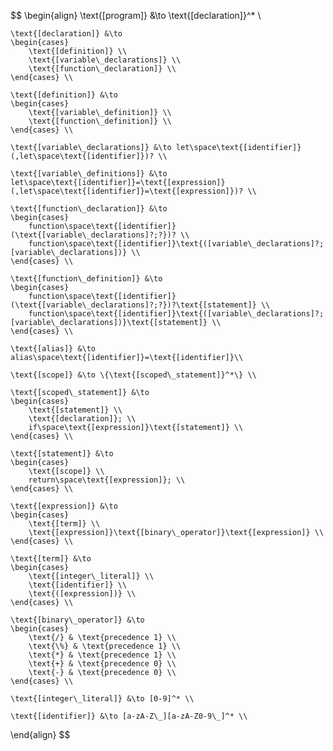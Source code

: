 $$
\begin{align}
    \text{[program]} &\to \text{[declaration]}^* \\

    \text{[declaration]} &\to
    \begin{cases}
        \text{[definition]} \\
        \text{[variable\_declarations]} \\
        \text{[function\_declaration]} \\
    \end{cases} \\

    \text{[definition]} &\to
    \begin{cases}
        \text{[variable\_definition]} \\
        \text{[function\_definition]} \\
    \end{cases} \\

    \text{[variable\_declarations]} &\to let\space\text{[identifier]}(,let\space\text{[identifier]})? \\

    \text{[variable\_definitions]} &\to let\space\text{[identifier]}=\text{[expression]}(,let\space\text{[identifier]}=\text{[expression]})? \\

    \text{[function\_declaration]} &\to
    \begin{cases}
        function\space\text{[identifier]}(\text{[variable\_declarations]?;?})? \\
        function\space\text{[identifier]}\text{([variable\_declarations]?;[variable\_declarations])} \\
    \end{cases} \\

    \text{[function\_definition]} &\to
    \begin{cases}
        function\space\text{[identifier]}(\text{[variable\_declarations]?;?})?\text{[statement]} \\
        function\space\text{[identifier]}\text{([variable\_declarations]?;[variable\_declarations])}\text{[statement]} \\
    \end{cases} \\

    \text{[alias]} &\to alias\space\text{[identifier]}=\text{[identifier]}\\

    \text{[scope]} &\to \{\text{[scoped\_statement]}^*\} \\

    \text{[scoped\_statement]} &\to
    \begin{cases}
        \text{[statement]} \\
        \text{[declaration]}; \\
        if\space\text{[expression]}\text{[statement]} \\
    \end{cases} \\

    \text{[statement]} &\to
    \begin{cases}
        \text{[scope]} \\
        return\space\text{[expression]}; \\
    \end{cases} \\

    \text{[expression]} &\to
    \begin{cases}
        \text{[term]} \\
        \text{[expression]}\text{[binary\_operator]}\text{[expression]} \\
    \end{cases} \\

    \text{[term]} &\to
    \begin{cases}
        \text{[integer\_literal]} \\
        \text{[identifier]} \\
        \text{([expression])} \\
    \end{cases} \\

    \text{[binary\_operator]} &\to
    \begin{cases}
        \text{/} & \text{precedence 1} \\
        \text{\%} & \text{precedence 1} \\
        \text{*} & \text{precedence 1} \\
        \text{+} & \text{precedence 0} \\
        \text{-} & \text{precedence 0} \\
    \end{cases} \\

    \text{[integer\_literal]} &\to [0-9]^* \\

    \text{[identifier]} &\to [a-zA-Z\_][a-zA-Z0-9\_]^* \\
\end{align}
$$
